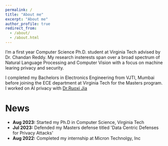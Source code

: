 ```yaml
---
permalink: /
title: "About me"
excerpt: "About me"
author_profile: true
redirect_from: 
  - /about/
  - /about.html
---
```


I’m a first year Computer Science Ph.D. student at Virginia Tech advised by Dr. Chandan Reddy. My research insterests span over a broad spectrum of Natural Language Processing and Computer Vision with a focus on machine learing privacy and security.

I completed my Bachelors in Electronics Engineering from VJTI, Mumbai before joining the ECE department at Virginia Tech for the Masters program. I worked on AI privacy with [Dr.Ruoxi Jia](https://ruoxijia.info/) 

News
=====
* **Aug 2023:** Started my Ph.D in Computer Science, Virginia Tech
* **Jul 2023:** Defended my Masters defense titled 'Data Centric Defenses for Privacy Attacks'
* **Aug 2022:** Completed my internship at Micron Technolgy, Inc